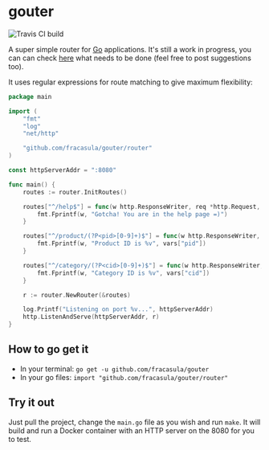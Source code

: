 # gouter

![Travis CI build](https://travis-ci.org/fracasula/gouter.svg?branch=master)

A super simple router for [Go](https://golang.org/) applications.
It's still a work in progress, you can can check [here](https://github.com/fracasula/gouter/issues/2)
what needs to be done (feel free to post suggestions too).

It uses regular expressions for route matching to give maximum flexibility:

```go
package main

import (
	"fmt"
	"log"
	"net/http"

	"github.com/fracasula/gouter/router"
)

const httpServerAddr = ":8080"

func main() {
	routes := router.InitRoutes()

	routes["^/help$"] = func(w http.ResponseWriter, req *http.Request, _ map[string]string) {
		fmt.Fprintf(w, "Gotcha! You are in the help page =)")
	}

	routes["^/product/(?P<pid>[0-9]+)$"] = func(w http.ResponseWriter, req *http.Request, vars map[string]string) {
		fmt.Fprintf(w, "Product ID is %v", vars["pid"])
	}

	routes["^/category/(?P<cid>[0-9]+)$"] = func(w http.ResponseWriter, req *http.Request, vars map[string]string) {
		fmt.Fprintf(w, "Category ID is %v", vars["cid"])
	}

	r := router.NewRouter(&routes)

	log.Printf("Listening on port %v...", httpServerAddr)
	http.ListenAndServe(httpServerAddr, r)
}
```
## How to go get it

* In your terminal: `go get -u github.com/fracasula/gouter`
* In your go files: `import "github.com/fracasula/gouter/router"`

## Try it out

Just pull the project, change the `main.go` file as you wish and run `make`.
It will build and run a Docker container with an HTTP server on the 8080 for you to test.
